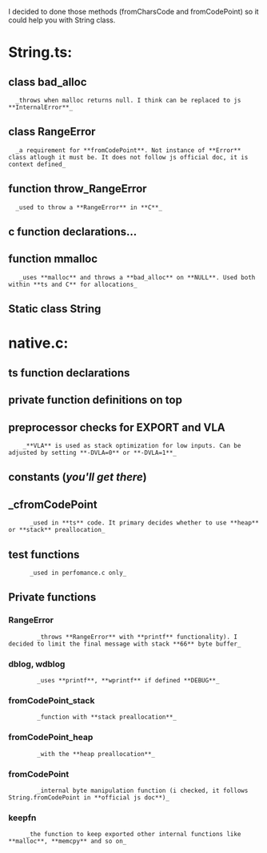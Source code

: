 I decided to done those methods (fromCharsCode and fromCodePoint) so it could help you with String class. 
# **String.ts**:
 ## **class bad_alloc**
      _throws when malloc returns null. I think can be replaced to js **InternalError**_
 ## **class RangeError**
      _a requirement for **fromCodePoint**. Not instance of **Error** class atlough it must be. It does not follow js official doc, it is context defined_
 ##  **function throw_RangeError**
      _used to throw a **RangeError** in **C**_
 ##  **c function declarations...**
 ##  **function mmalloc**
       _uses **malloc** and throws a **bad_alloc** on **NULL**. Used both within **ts and C** for allocations_
 ##  **Static class String**
# **native.c**:

 ##  **ts function declarations**
 ##  **private function definitions on top**
 ##  **preprocessor checks for EXPORT and VLA**
        _**VLA** is used as stack optimization for low inputs. Can be adjusted by setting **-DVLA=0** or **-DVLA=1**_
 ##  **constants** (_you'll get there_)
 ##  **_cfromCodePoint**
          _used in **ts** code. It primary decides whether to use **heap** or **stack** preallocation_
 ##  **test functions**
          _used in perfomance.c only_
 ##  **Private functions**
 ###     **RangeError**
            _throws **RangeError** with **printf** functionality). I decided to limit the final message with stack **66** byte buffer_
 ###      **dblog, wdblog**
            _uses **printf**, **wprintf** if defined **DEBUG**_
 ###     **fromCodePoint_stack** 
            _function with **stack preallocation**_
 ###     **fromCodePoint_heap**
            _with the **heap preallocation**_
 ###     **fromCodePoint**
            _internal byte manipulation function (i checked, it follows String.fromCodePoint in **official js doc**)_
 ###     **keepfn**
         _the function to keep exported other internal functions like **malloc**, **memcpy** and so on_
